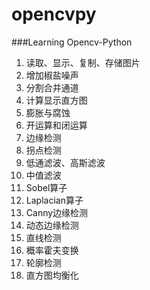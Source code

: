 # opencvpy
###Learning Opencv-Python
1. 读取、显示、复制、存储图片
2. 增加椒盐噪声
3. 分割合并通道
4. 计算显示直方图
5. 膨胀与腐蚀
6. 开运算和闭运算
7. 边缘检测
8. 拐点检测
9. 低通滤波、高斯滤波
10. 中值滤波
11. Sobel算子
12. Laplacian算子
13. Canny边缘检测
14. 动态边缘检测
15. 直线检测
16. 概率霍夫变换
17. 轮廓检测
18. 直方图均衡化